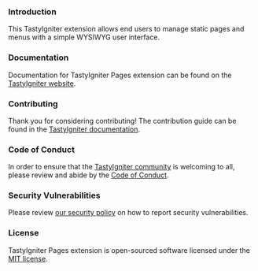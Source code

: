 ### Introduction

This TastyIgniter extension allows end users to manage static pages and menus with a simple WYSIWYG user interface.

### Documentation

Documentation for TastyIgniter Pages extension can be found on
the [TastyIgniter website](https://tastyigniter.com/docs/extensions/pages).

### Contributing

Thank you for considering contributing! The contribution guide can be found in
the [TastyIgniter documentation](https://tastyigniter.com/docs/contribution-guide).

### Code of Conduct

In order to ensure that the [TastyIgniter community](https://forum.tastyigniter.com) is welcoming to all, please review
and abide by the [Code of Conduct](https://tastyigniter.com/docs/code-of-conduct).

### Security Vulnerabilities

Please review [our security policy](https://github.com/tastyigniter/ti-ext-pages/security/policy) on how to report
security vulnerabilities.

### License

TastyIgniter Pages extension is open-sourced software licensed under the [MIT license](LICENSE).
